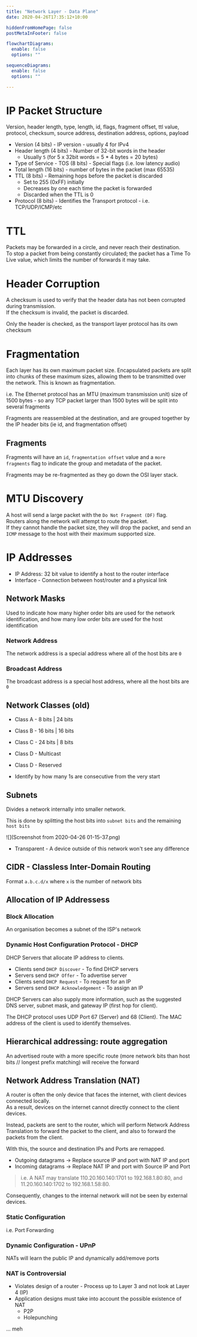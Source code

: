 ```yaml
---
title: "Network Layer - Data Plane"
date: 2020-04-26T17:35:12+10:00

hiddenFromHomePage: false
postMetaInFooter: false

flowchartDiagrams:
  enable: false
  options: ""

sequenceDiagrams: 
  enable: false
  options: ""

---
```



# IP Packet Structure

Version, header length, type, length, id, flags, fragment offset, ttl value, protocol, checksum, source address, destination address, options, payload

* Version (4 bits) - IP version - usually 4 for IPv4
* Header length (4 bits) - Number of 32-bit words in the header
  * Usually `5` (for 5 x 32bit words = 5 * 4 bytes = 20 bytes)
* Type of Service - TOS (8 bits) - Special flags (i.e. low latency audio)
* Total length (16 bits) - number of bytes in the packet (max 65535)
* TTL (8 bits) - Remaining hops before the packet is discarded
  * Set to 255 (0xFF) initially
  * Decreases by one each time the packet is forwarded
  * Discarded when the TTL is 0
* Protocol (8 bits) - Identifies the Transport protocol - i.e. TCP/UDP/ICMP/etc

# TTL

Packets may be forwarded in a circle, and never reach their destination.  
To stop a packet from being constantly circulated; the packet has a Time To Live value, which limits the number of forwards it may take.  

# Header Corruption

A checksum is used to verify that the header data has not been corrupted during transmission.  
If the checksum is invalid, the packet is discarded.  

Only the header is checked, as the transport layer protocol has its own checksum

# Fragmentation

Each layer has its own maximum packet size. Encapsulated packets are split into chunks of these maximum sizes, allowing them to be transmitted over the network. This is known as fragmentation.

i.e. The Ethernet protocol has an MTU (maximum transmission unit) size of 1500 bytes - so any TCP packet larger than 1500 bytes will be split into several fragments

Fragments are reassembled at the destination, and are grouped together by the IP header bits (ie id, and fragmentation offset)

## Fragments

Fragments will have an `id`, `fragmentation offset` value and a `more fragments` flag to indicate the group and metadata of the packet.

Fragments may be re-fragmented as they go down the OSI layer stack.

# MTU Discovery

A host will send a large packet with the `Do Not Fragment (DF)` flag.  
Routers along the network will attempt to route the packet.  
If they cannot handle the packet size, they will drop the packet, and send an `ICMP` message to the host with their maximum supported size.

# IP Addresses

* IP Address: 32 bit value to identify a host to the router interface
* Interface - Connection between host/router and a physical link

## Network Masks

Used to indicate how many higher order bits are used for the network identification, and how many low order bits are used for the host identification

### Network Address

The network address is a special address where all of the host bits are `0`

### Broadcast Address

The broadcast address is a special host address, where all the host bits are `0`

## Network Classes (old)

* Class A - 8 bits | 24 bits
* Class B - 16 bits | 16 bits
* Class C - 24 bits | 8 bits
* Class D - Multicast
* Class D - Reserved

* Identify by how many 1s are consecutive from the very start

## Subnets

Divides a network internally into smaller network.  

This is done by splitting the host bits into `subnet bits` and the remaining `host bits`

![](Screenshot from 2020-04-26 01-15-37.png)

* Transparent - A device outside of this network won't see any difference

## CIDR - Classless Inter-Domain Routing

Format `a.b.c.d/x` where `x` is the number of network bits

## Allocation of IP Addressess

### Block Allocation

An organisation becomes a subnet of the ISP's network

### Dynamic Host Configuration Protocol - DHCP

DHCP Servers that allocate IP address to clients.

* Clients send `DHCP Discover` - To find DHCP servers
* Servers send `DHCP Offer` - To advertise server
* Clients send `DHCP Request` - To request for an IP
* Servers send `DHCP Acknowledgement` - To assign an IP

DHCP Servers can also supply more information, such as the suggested DNS server, subnet mask, and gateway IP (first hop for client).

The DHCP protocol uses UDP Port 67 (Server) and 68 (Client).
The MAC address of the client is used to identify themselves.

## Hierarchical addressing: route aggregation

An advertised route with a more specific route (more network bits than host bits // longest prefix matching) will receive the forward

## Network Address Translation (NAT)

A router is often the only device that faces the internet, with client devices connected locally.  
As a result, devices on the internet cannot directly connect to the client devices.  

Instead, packets are sent to the router, which will perform Network Address Translation to forward the packet to the client, and also to forward the packets from the client.

With this, the source and destination IPs and Ports are remapped.  

- Outgoing datagrams -> Replace source IP and port with NAT IP and port
- Incoming datagrams -> Replace NAT IP and port with Source IP and Port

> i.e. A NAT may translate 110.20.160.140:1701 to 192.168.1.80:80, and 11.20.160.140:1702 to 192.168.1.58:80.

Consequently, changes to the internal network will not be seen by external devices.

### Static Configuration

i.e. Port Forwarding

### Dynamic Configuration - UPnP

NATs will learn the public IP and dynamically add/remove ports

### NAT is Controversial

* Violates design of a router - Process up to Layer 3 and not look at Layer 4 (IP)
* Application designs must take into account the possible existence of NAT
  * P2P
  * Holepunching

... meh


